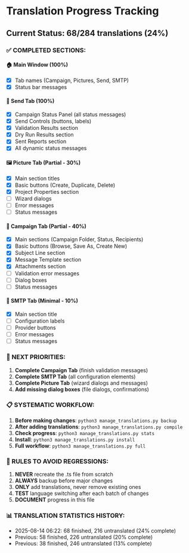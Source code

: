 # Translation Progress Tracking

## Current Status: 68/284 translations (24%)

### ✅ COMPLETED SECTIONS:

#### 🏠 Main Window (100%)
- [x] Tab names (Campaign, Pictures, Send, SMTP)
- [x] Status bar messages

#### 🚀 Send Tab (100%)
- [x] Campaign Status Panel (all status messages)
- [x] Send Controls (buttons, labels)
- [x] Validation Results section
- [x] Dry Run Results section
- [x] Sent Reports section
- [x] All dynamic status messages

#### 🖼️ Picture Tab (Partial - 30%)
- [x] Main section titles
- [x] Basic buttons (Create, Duplicate, Delete)
- [x] Project Properties section
- [ ] Wizard dialogs
- [ ] Error messages
- [ ] Status messages

#### 📁 Campaign Tab (Partial - 40%)
- [x] Main sections (Campaign Folder, Status, Recipients)
- [x] Basic buttons (Browse, Save As, Create New)
- [x] Subject Line section
- [x] Message Template section
- [x] Attachments section
- [ ] Validation error messages
- [ ] Dialog boxes
- [ ] Status messages

#### 📧 SMTP Tab (Minimal - 10%)
- [x] Main section title
- [ ] Configuration labels
- [ ] Provider buttons
- [ ] Error messages
- [ ] Status messages

### 🎯 NEXT PRIORITIES:

1. **Complete Campaign Tab** (finish validation messages)
2. **Complete SMTP Tab** (all configuration elements)
3. **Complete Picture Tab** (wizard dialogs and messages)
4. **Add missing dialog boxes** (file dialogs, confirmations)

### 📋 SYSTEMATIC WORKFLOW:

1. **Before making changes**: `python3 manage_translations.py backup`
2. **After adding translations**: `python3 manage_translations.py compile`
3. **Check progress**: `python3 manage_translations.py stats`
4. **Install**: `python3 manage_translations.py install`
5. **Full workflow**: `python3 manage_translations.py full`

### 🚫 RULES TO AVOID REGRESSIONS:

1. **NEVER** recreate the .ts file from scratch
2. **ALWAYS** backup before major changes
3. **ONLY** add translations, never remove existing ones
4. **TEST** language switching after each batch of changes
5. **DOCUMENT** progress in this file

### 📊 TRANSLATION STATISTICS HISTORY:

- 2025-08-14 06:22: 68 finished, 216 untranslated (24% complete)
- Previous: 58 finished, 226 untranslated (20% complete)
- Previous: 38 finished, 246 untranslated (13% complete)
